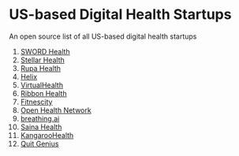 # US-based Digital Health Startups
An open source list of all US-based digital health startups


1) [SWORD Health](http://www.swordhealth.com)
2) [Stellar Health](https://stellar.health/)
3) [Rupa Health](https://www.rupahealth.com/)
4) [Helix](https://www.helix.com)
5) [VirtualHealth](http://virtualhealth.com)
6) [Ribbon Health](http://www.ribbonhealth.com)
7) [Fitnescity](http://fitnescity.com)
8) [Open Health Network](http://www.openhealth.cc)
9) [breathing.ai](http://www.breathing.ai)
10) [Saina Health](https://www.sainahealth.com)
11) [KangarooHealth](http://www.kangaroohealth.com)
12) [Quit Genius](http://www.quitgenius.com)
